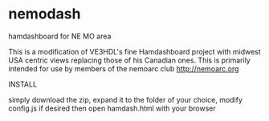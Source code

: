 # nemodash
hamdashboard for NE MO area

This is a modification of VE3HDL's fine Hamdashboard project with midwest USA centric views replacing those of his Canadian ones.
This is primarily intended for use by members of the nemoarc club http://nemoarc.org 

INSTALL

simply download the zip, expand it to the folder of your choice, modify config.js if desired then open hamdash.html with your browser
